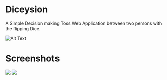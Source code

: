 # Diceysion
A Simple Decision making Toss Web Application between two persons with the flipping Dice.

![Alt Text](https://media.giphy.com/media/ckHAdLU2OmY7knUClD/giphy.gif)

# Screenshots
<img src="https://github.com/yashpatel458/Diceysion.github.io/blob/main/Start.png?raw=true">
<img src="https://github.com/yashpatel458/Diceysion.github.io/blob/main/Toss.png?raw=true">
